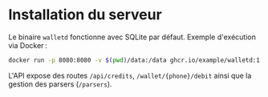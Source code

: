 # Installation du serveur

Le binaire `walletd` fonctionne avec SQLite par défaut. Exemple d'exécution via Docker :

```bash
docker run -p 8080:8080 -v $(pwd)/data:/data ghcr.io/example/walletd:1.0
```

L'API expose des routes `/api/credits`, `/wallet/{phone}/debit` ainsi que la gestion des parsers (`/parsers`).
